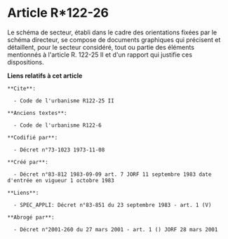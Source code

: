 # Article R*122-26

Le schéma de secteur, établi dans le cadre des orientations fixées par le schéma directeur, se compose de documents
graphiques qui précisent et détaillent, pour le secteur considéré, tout ou partie des éléments mentionnés à l'article R.
122-25 II et d'un rapport qui justifie ces dispositions.

**Liens relatifs à cet article**

	**Cite**:

	  - Code de l'urbanisme R122-25 II

	**Anciens textes**:

	  - Code de l'urbanisme R122-6

	**Codifié par**:

	  - Décret n°73-1023 1973-11-08

	**Créé par**:

	  - Décret n°83-812 1983-09-09 art. 7 JORF 11 septembre 1983 date d'entrée en vigueur 1 octobre 1983

	**Liens**:

	  - SPEC_APPLI: Décret n°83-851 du 23 septembre 1983 - art. 1 (V)

	**Abrogé par**:

	  - Décret n°2001-260 du 27 mars 2001 - art. 1 () JORF 28 mars 2001
